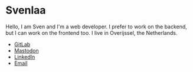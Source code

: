 # Svenlaa

Hello, I am Sven and I'm a web developer. I prefer to work on the backend, but I can work on the frontend too. I live in Overijssel, the Netherlands.

- [GitLab](https://gitlab.com/Svenlaa)
- [Mastodon](https://mas.to/@Svenlaa)
- [LinkedIn](https://linkedin.com/in/svenlaa)
- [Email](mailto:mail@svenlaa.com)
